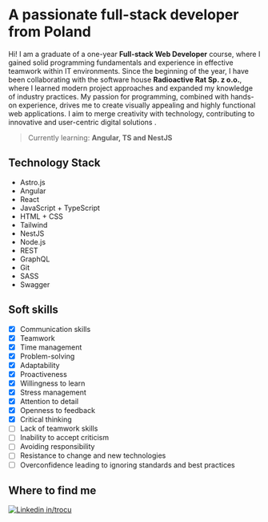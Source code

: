 # A passionate full-stack developer from Poland

Hi! I am a graduate of a one-year **Full-stack Web Developer** course, where I gained solid programming fundamentals and experience in effective teamwork within IT environments. Since the beginning of the year, I have been collaborating with the software house **Radioactive Rat Sp. z o.o.**, where I learned modern project approaches and expanded my knowledge of industry practices. My passion for programming, combined with hands-on experience, drives me to create visually appealing and highly functional web applications. I aim to merge creativity with technology, contributing to innovative and user-centric digital solutions .

> Currently learning: **Angular, TS and NestJS**


## Technology Stack

* Astro.js
* Angular
* React
* JavaScript + TypeScript
* HTML + CSS
* Tailwind
* NestJS
* Node.js
* REST
* GraphQL
* Git
* SASS
* Swagger

## Soft skills

 - [x] Communication skills
 - [x] Teamwork
 - [x] Time management
 - [x] Problem-solving
 - [x] Adaptability
 - [x] Proactiveness
 - [x] Willingness to learn
 - [x] Stress management
 - [x] Attention to detail
 - [x] Openness to feedback
 - [x] Critical thinking
 - [ ] Lack of teamwork skills
 - [ ] Inability to accept criticism
 - [ ] Avoiding responsibility 
 - [ ] Resistance to change and new technologies
 - [ ] Overconfidence leading to ignoring standards and best practices

## Where to find me

[![Linkedin](https://i.sstatic.net/gVE0j.png) in/trocu](https://www.linkedin.com/in/trocu)

